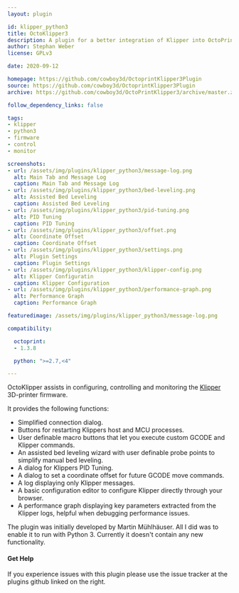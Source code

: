 ```yaml
---
layout: plugin

id: klipper_python3
title: OctoKlipper3
description: A plugin for a better integration of Klipper into OctoPrint with Python 3 compatibility.
author: Stephan Weber
license: GPLv3

date: 2020-09-12

homepage: https://github.com/cowboy3d/OctoprintKlipper3Plugin
source: https://github.com/cowboy3d/OctoprintKlipper3Plugin
archive: https://github.com/cowboy3d/OctoPrintKlipper3/archive/master.zip

follow_dependency_links: false

tags:
- klipper
- python3
- firmware
- control
- monitor

screenshots:
- url: /assets/img/plugins/klipper_python3/message-log.png
  alt: Main Tab and Message Log
  caption: Main Tab and Message Log
- url: /assets/img/plugins/klipper_python3/bed-leveling.png
  alt: Assisted Bed Leveling
  caption: Assisted Bed Leveling
- url: /assets/img/plugins/klipper_python3/pid-tuning.png
  alt: PID Tuning
  caption: PID Tuning
- url: /assets/img/plugins/klipper_python3/offset.png
  alt: Coordinate Offset
  caption: Coordinate Offset
- url: /assets/img/plugins/klipper_python3/settings.png
  alt: Plugin Settings
  caption: Plugin Settings
- url: /assets/img/plugins/klipper_python3/klipper-config.png
  alt: Klipper Configuratin
  caption: Klipper Configuration
- url: /assets/img/plugins/klipper_python3/performance-graph.png
  alt: Performance Graph
  caption: Performance Graph

featuredimage: /assets/img/plugins/klipper_python3/message-log.png

compatibility:

  octoprint:
  - 1.3.8

  python: ">=2.7,<4"

---
```


OctoKlipper assists in configuring, controlling and monitoring the [Klipper](https://github.com/KevinOConnor/klipper) 3D-printer firmware.

It provides the following functions:

- Simplified connection dialog.
- Buttons for restarting Klippers host and MCU processes.
- User definable macro buttons that let you execute custom GCODE and Klipper commands.
- An assisted bed leveling wizard with user definable probe points to simplify manual bed leveling.
- A dialog for Klippers PID Tuning.
- A dialog to set a coordinate offset for future GCODE move commands.
- A log displaying only Klipper messages.
- A basic configuration editor to configure Klipper directly through your browser.
- A performance graph displaying key parameters extracted from the Klipper logs, helpful when debugging performance issues.

The plugin was initially developed by Martin Mühlhäuser. All I did was to enable it to run with Python 3. Currently it doesn't contain any new functionality.

#### Get Help
If you experience issues with this plugin please use the issue tracker at the plugins github linked on the right.
